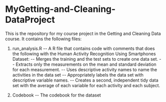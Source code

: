 # MyGetting-and-Cleaning-DataProject

This is the repository for my course project in the Getting and Cleaning Data course.  It contains the following files:
  
1.  run_analysis.R  -- A R file that contains code with comments that does the following with the 
   Human Activity Recognition Using Smartphones Dataset:
      -- Merges the training and the test sets to create one data set.
      -- Extracts only the measurements on the mean and standard deviation for each measurement. 
      -- Uses descriptive activity names to name the activities in the data set
      -- Appropriately labels the data set with descriptive variable names. 
      -- Creates a second, independent tidy data set with the average of each variable for each
         activity and each subject.

2. Codebook       -- The codebook for the dataset
